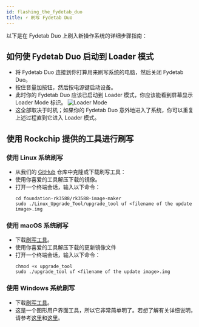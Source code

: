 ```yaml
---
id: flashing_the_fydetab_duo
title: ⚡️ 刷写 Fydetab Duo
---
```


以下是在 Fydetab Duo 上刷入新操作系统的详细步骤指南：

## 如何使 Fydetab Duo 启动到 Loader 模式

- 将 Fydetab Duo 连接到你打算用来刷写系统的电脑，然后关闭 Fydetab Duo。
- 按住音量加按钮，然后按电源键启动设备。
- 此时你的 Fydetab Duo 应该已启动到 Loader 模式，你应该能看到屏幕显示 Loader Mode 标识。
  ![Loader Mode](/img/Loader%20Mode.jpeg)
- 这全部取决于时机；如果你的 Fydetab Duo 意外地进入了系统，你可以重复上述过程直到它进入 Loader 模式。

## 使用 Rockchip 提供的工具进行刷写

### 使用 Linux 系统刷写
- 从我们的 [GitHub](https://github.com/openFyde/foundation-rk3588/tree/main/rk3588-image-maker) 仓库中克隆或下载刷写工具：
- 使用你喜爱的工具解压下载的镜像。
- 打开一个终端会话，输入以下命令：
  ```
  cd foundation-rk3588/rk3588-image-maker
  sudo ./Linux_Upgrade_Tool/upgrade_tool uf <filename of the update image>.img
    ```


### 使用 macOS 系统刷写
- 下载[刷写工具](https://download.fydeos.io/utils/upgrade_tool_v2.3_mac.zip)。
- 使用你喜爱的工具解压下载的更新镜像文件
- 打开一个终端会话，输入以下命令：
  ```
  chmod +x upgrade_tool
  sudo ./upgrade_tool uf <filename of the update image>.img
  ```

### 使用 Windows 系统刷写

- 下载[刷写工具](https://download.fydeos.io/utils/windows_RKDevTool_Release_v2.92.zip)。
- 这是一个图形用户界面工具，所以它非常简单明了。若想了解有关详细说明，请参考[这里](https://wiki.radxa.com/Android/android_tool)和[这里](https://wiki.radxa.com/Android/android_tool)。
